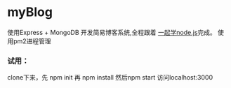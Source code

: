 # myBlog
使用Express + MongoDB 开发简易博客系统,全程跟着
[一起学node.js](https://github.com/nswbmw/N-blog)完成。
使用pm2进程管理

### 试用：
clone下来，先 npm init 再 npm install 
然后npm start 访问localhost:3000
